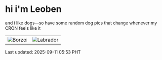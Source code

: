 # hi i'm Leoben

and i like dogs—so have some random dog pics that change whenever my CRON feels like it

|  |  |
|--------|----------|
| ![Borzoi](https://random-dog-vercel.vercel.app/api/random-borzoi?v=1757541239) | ![Labrador](https://random-dog-vercel.vercel.app/api/random-labrador?v=1757541239) |

Last updated: 2025-09-11 05:53 PHT
